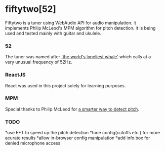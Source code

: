 # fiftytwo[52]

Fiftytwo is a tuner using WebAudio API for audio manipulation. It implements
Philip McLeod's MPM algorithm for pitch detection. It is being used and tested
mainly with guitar and ukulele.

### 52
The tuner was named after
['the world's loneliest whale'](http://en.wikipedia.org/wiki/52-hertz_whale)
which calls at a very unusual frequency of 52Hz.

### ReactJS
React was used in this project solely for learning purposes.

### MPM
Special thanks to Philip McLeod for
[a smarter way to detect pitch](http://miracle.otago.ac.nz/tartini/papers/A_Smarter_Way_to_Find_Pitch.pdf).

### TODO
*use FFT to speed up the pitch detection
*tune config(cutoffs etc.) for more acurate results
*allow in-browser config manipulation
*add info box for denied microphone access
